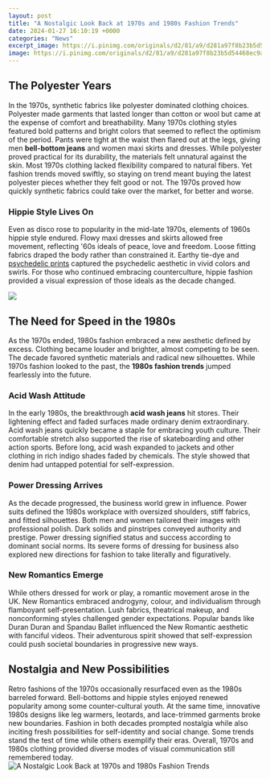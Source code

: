 ```yaml
---
layout: post
title: "A Nostalgic Look Back at 1970s and 1980s Fashion Trends"
date: 2024-01-27 16:10:19 +0000
categories: "News"
excerpt_image: https://i.pinimg.com/originals/d2/81/a9/d281a97f8b23b5d54468ec9a7de4d353.jpg
image: https://i.pinimg.com/originals/d2/81/a9/d281a97f8b23b5d54468ec9a7de4d353.jpg
---
```


## The Polyester Years
In the 1970s, synthetic fabrics like polyester dominated clothing choices. Polyester made garments that lasted longer than cotton or wool but came at the expense of comfort and breathability. Many 1970s clothing styles featured bold patterns and bright colors that seemed to reflect the optimism of the period. Pants were tight at the waist then flared out at the legs, giving men **bell-bottom jeans** and women maxi skirts and dresses. 
While polyester proved practical for its durability, the materials felt unnatural against the skin. Most 1970s clothing lacked flexibility compared to natural fibers. Yet fashion trends moved swiftly, so staying on trend meant buying the latest polyester pieces whether they felt good or not. The 1970s proved how quickly synthetic fabrics could take over the market, for better and worse.
### Hippie Style Lives On
Even as disco rose to popularity in the mid-late 1970s, elements of 1960s hippie style endured. Flowy maxi dresses and skirts allowed free movement, reflecting '60s ideals of peace, love and freedom. Loose fitting fabrics draped the body rather than constrained it. Earthy tie-dye and [psychedelic prints](https://store.fi.io.vn/funny-chihuahuas-easter-day-bunny-eggs-easter-costume-womens-chihuahua-dog) captured the psychedelic aesthetic in vivid colors and swirls. For those who continued embracing counterculture, hippie fashion provided a visual expression of those ideals as the decade changed.

![](https://i.pinimg.com/originals/29/bd/1a/29bd1aa7b8c7b3cd91de47ecc613158b.jpg)
## The Need for Speed in the 1980s 
As the 1970s ended, 1980s fashion embraced a new aesthetic defined by excess. Clothing became louder and brighter, almost competing to be seen. The decade favored synthetic materials and radical new silhouettes. While 1970s fashion looked to the past, the **1980s fashion trends** jumped fearlessly into the future. 
### Acid Wash Attitude
In the early 1980s, the breakthrough **acid wash jeans** hit stores. Their lightening effect and faded surfaces made ordinary denim extraordinary. Acid wash jeans quickly became a staple for embracing youth culture. Their comfortable stretch also supported the rise of skateboarding and other action sports. Before long, acid wash expanded to jackets and other clothing in rich indigo shades faded by chemicals. The style showed that denim had untapped potential for self-expression.
### Power Dressing Arrives
As the decade progressed, the business world grew in influence. Power suits defined the 1980s workplace with oversized shoulders, stiff fabrics, and fitted silhouettes. Both men and women tailored their images with professional polish. Dark solids and pinstripes conveyed authority and prestige. Power dressing signified status and success according to dominant social norms. Its severe forms of dressing for business also explored new directions for fashion to take literally and figuratively.
### New Romantics Emerge 
While others dressed for work or play, a romantic movement arose in the UK. New Romantics embraced androgyny, colour, and individualism through flamboyant self-presentation. Lush fabrics, theatrical makeup, and nonconforming styles challenged gender expectations. Popular bands like Duran Duran and Spandau Ballet influenced the New Romantic aesthetic with fanciful videos. Their adventurous spirit showed that self-expression could push societal boundaries in progressive new ways.
## Nostalgia and New Possibilities
Retro fashions of the 1970s occasionally resurfaced even as the 1980s barreled forward. Bell-bottoms and hippie styles enjoyed renewed popularity among some counter-cultural youth. At the same time, innovative 1980s designs like leg warmers, leotards, and lace-trimmed garments broke new boundaries. Fashion in both decades prompted nostalgia while also inciting fresh possibilities for self-identity and social change. Some trends stand the test of time while others exemplify their eras. Overall, 1970s and 1980s clothing provided diverse modes of visual communication still remembered today.
![A Nostalgic Look Back at 1970s and 1980s Fashion Trends](https://i.pinimg.com/originals/d2/81/a9/d281a97f8b23b5d54468ec9a7de4d353.jpg)